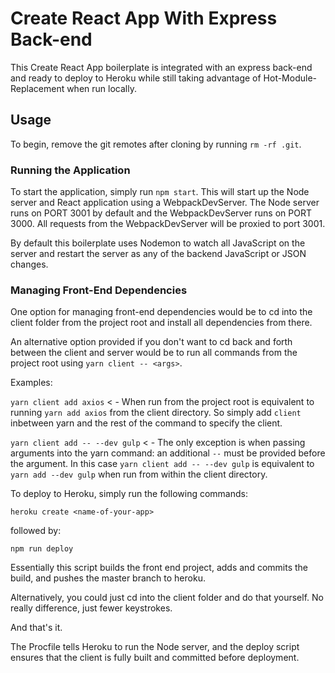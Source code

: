 # Create React App With Express Back-end

This Create React App boilerplate is integrated with an express back-end and ready to deploy to Heroku while still taking advantage of Hot-Module-Replacement when run locally.

## Usage

To begin, remove the git remotes after cloning by running `rm -rf .git`.

### Running the Application

To start the application, simply run `npm start`. This will start up the Node server and React application using a WebpackDevServer. The Node server runs on PORT 3001 by default and the WebpackDevServer runs on PORT 3000. All requests from the WebpackDevServer will be proxied to port 3001.

By default this boilerplate uses Nodemon to watch all JavaScript on the server and restart the server as any of the backend JavaScript or JSON changes.

### Managing Front-End Dependencies

One option for managing front-end dependencies would be to cd into the client folder from the project root and install all dependencies from there.

An alternative option provided if you don't want to cd back and forth between the client and server would be to run all commands from the project root using `yarn client -- <args>`.

Examples:

`yarn client add axios` < - When run from the project root is equivalent to running `yarn add axios` from the client directory. So simply add `client` inbetween yarn and the rest of the command to specify the client.

`yarn client add -- --dev gulp` < - The only exception is when passing arguments into the yarn command: an additional `--` must be provided before the argument. In this case `yarn client add -- --dev gulp` is equivalent to `yarn add --dev gulp` when run from within the client directory.

To deploy to Heroku, simply run the following commands:

`heroku create <name-of-your-app>` 

followed by:

`npm run deploy` 

Essentially this script builds the front end project, adds and commits the build, and pushes the master branch to heroku.

Alternatively, you could just cd into the client folder and do that yourself. No really difference, just fewer keystrokes.

And that's it.

The Procfile tells Heroku to run the Node server, and the deploy script ensures that the client is fully built and committed before deployment.

